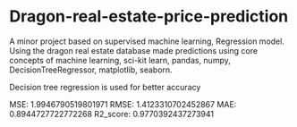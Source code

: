# Dragon-real-estate-price-prediction
A minor project based on supervised machine learning, Regression model. Using the dragon real estate database made predictions using core concepts of machine learning, sci-kit learn, pandas, numpy, DecisionTreeRegressor, matplotlib, seaborn.

Decision tree regression is used for better accuracy

MSE:
 1.9946790519801971
RMSE:
 1.4123310702452867
MAE:
 0.8944727722772268
R2_score: 0.9770392437273941
